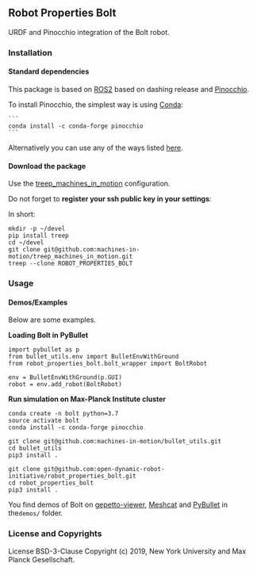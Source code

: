 Robot Properties Bolt
---------------------

URDF and Pinocchio integration of the Bolt robot.

### Installation

#### Standard dependencies

This package is based on [ROS2](https://docs.ros.org/) based on dashing release and [Pinocchio](https://stack-of-tasks.github.io/pinocchio/).

To install Pinocchio, the simplest way is using [Conda](https://docs.conda.io/en/latest/):

    ```
    conda install -c conda-forge pinocchio
    ```

Alternatively you can use any of the ways listed [here](https://stack-of-tasks.github.io/pinocchio/download.html).

#### Download the package

Use the [treep_machines_in_motion](https://github.com/machines-in-motion/treep_machines_in_motion) configuration.

Do not forget to **register your ssh public key in your settings**:

In short:
  ```
  mkdir -p ~/devel
  pip install treep
  cd ~/devel
  git clone git@github.com:machines-in-motion/treep_machines_in_motion.git
  treep --clone ROBOT_PROPERTIES_BOLT
  ```


### Usage

#### Demos/Examples

Below are some examples. 

**Loading Bolt in PyBullet**

```
import pybullet as p
from bullet_utils.env import BulletEnvWithGround
from robot_properties_bolt.bolt_wrapper import BoltRobot

env = BulletEnvWithGround(p.GUI)
robot = env.add_robot(BoltRobot)
```

**Run simulation on Max-Planck Institute cluster**

```
conda create -n bolt python=3.7
source activate bolt
conda install -c conda-forge pinocchio 

git clone git@github.com:machines-in-motion/bullet_utils.git
cd bullet_utils
pip3 install .

git clone git@github.com:open-dynamic-robot-initiative/robot_properties_bolt.git
cd robot_properties_bolt
pip3 install .
```
You find demos of Bolt on [gepetto-viewer](https://github.com/Gepetto/gepetto-viewer), [Meshcat](https://github.com/rdeits/meshcat-python) and [PyBullet](https://pybullet.org/wordpress/) in the`demos/` folder. 


### License and Copyrights

License BSD-3-Clause
Copyright (c) 2019, New York University and Max Planck Gesellschaft.


